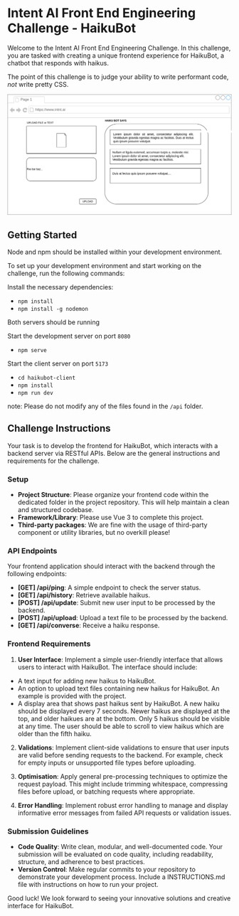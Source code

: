 # Intent AI Front End Engineering Challenge - HaikuBot

Welcome to the Intent AI Front End Engineering Challenge. In this challenge, you are tasked with creating a unique frontend experience for HaikuBot, a chatbot that responds with haikus.

The point of this challenge is to judge your ability to write performant code, _not_ write pretty CSS.

![mockup](./assets/haikubot.png)

## Getting Started

Node and npm should be installed within your development environment.


To set up your development environment and start working on the challenge, run the following commands:

Install the necessary dependencies:
* `npm install`
* `npm install -g nodemon`

Both servers should be running 

Start the development server on port `8080`
* `npm serve`

Start the client server on port `5173`
* `cd haikubot-client`
* `npm install`
* `npm run dev`

note: Please do not modify any of the files found in the `/api` folder.

## Challenge Instructions

Your task is to develop the frontend for HaikuBot, which interacts with a backend server via RESTful APIs. Below are the general instructions and requirements for the challenge.

### Setup

- **Project Structure**: Please organize your frontend code within the dedicated folder in the project repository. This will help maintain a clean and structured codebase.
- **Framework/Library**: Please use Vue 3 to complete this project. 
- **Third-party packages**: We are fine with the usage of third-party component or utility libraries, but no overkill please!

### API Endpoints

Your frontend application should interact with the backend through the following endpoints:

- **[GET] /api/ping**: A simple endpoint to check the server status.
- **[GET] /api/history**: Retrieve available haikus.
- **[POST] /api/update**: Submit new user input to be processed by the backend.
- **[POST] /api/upload**: Upload a text file to be processed by the backend.
- **[GET] /api/converse**: Receive a haiku response.

### Frontend Requirements

1. **User Interface**: Implement a simple user-friendly interface that allows users to interact with HaikuBot. The interface should include:
- A text input for adding new haikus to HaikuBot.
- An option to upload text files containing new haikus for HaikuBot. An example is provided with the project.
- A display area that shows past haikus sent by HaikuBot. A new haiku should be displayed every 7 seconds. Newer haikus are displayed at the top, and older haikues are at the bottom. Only 5 haikus should be visible at any time. The user should be able to scroll to view haikus which are older than the fifth haiku.

2. **Validations**: Implement client-side validations to ensure that user inputs are valid before sending requests to the backend. For example, check for empty inputs or unsupported file types before uploading.

3. **Optimisation**: Apply general pre-processing techniques to optimize the request payload. This might include trimming whitespace, compressing files before upload, or batching requests where appropriate.

4. **Error Handling**: Implement robust error handling to manage and display informative error messages from failed API requests or validation issues.


### Submission Guidelines

- **Code Quality**: Write clean, modular, and well-documented code. Your submission will be evaluated on code quality, including readability, structure, and adherence to best practices.
- **Version Control**: Make regular commits to your repository to demonstrate your development process. Include a INSTRUCTIONS.md file with instructions on how to run your project.

Good luck! We look forward to seeing your innovative solutions and creative interface for HaikuBot.

